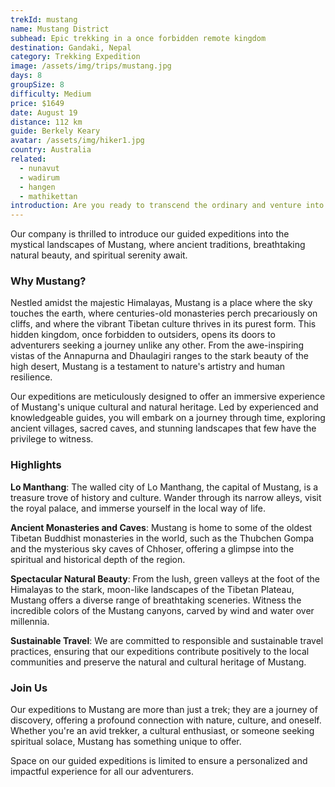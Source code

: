 ```yaml
---
trekId: mustang
name: Mustang District
subhead: Epic trekking in a once forbidden remote kingdom
destination: Gandaki, Nepal
category: Trekking Expedition
image: /assets/img/trips/mustang.jpg
days: 8
groupSize: 8
difficulty: Medium
price: $1649
date: August 19
distance: 112 km
guide: Berkely Keary
avatar: /assets/img/hiker1.jpg
country: Australia
related:
  - nunavut
  - wadirum
  - hangen
  - mathikettan
introduction: Are you ready to transcend the ordinary and venture into the heart of one of the world's most secluded and untouched regions? Mustang, located in the northern part of Nepal, offers an unparalleled adventure for those who dare to explore its hidden treasures.
---
```


Our company is thrilled to introduce our guided expeditions into the mystical landscapes of Mustang, where ancient traditions, breathtaking natural beauty, and spiritual serenity await.

### Why Mustang?

Nestled amidst the majestic Himalayas, Mustang is a place where the sky touches the earth, where centuries-old monasteries perch precariously on cliffs, and where the vibrant Tibetan culture thrives in its purest form. This hidden kingdom, once forbidden to outsiders, opens its doors to adventurers seeking a journey unlike any other. From the awe-inspiring vistas of the Annapurna and Dhaulagiri ranges to the stark beauty of the high desert, Mustang is a testament to nature's artistry and human resilience.

Our expeditions are meticulously designed to offer an immersive experience of Mustang's unique cultural and natural heritage. Led by experienced and knowledgeable guides, you will embark on a journey through time, exploring ancient villages, sacred caves, and stunning landscapes that few have the privilege to witness.

### Highlights

**Lo Manthang**: The walled city of Lo Manthang, the capital of Mustang, is a treasure trove of history and culture. Wander through its narrow alleys, visit the royal palace, and immerse yourself in the local way of life.

**Ancient Monasteries and Caves**: Mustang is home to some of the oldest Tibetan Buddhist monasteries in the world, such as the Thubchen Gompa and the mysterious sky caves of Chhoser, offering a glimpse into the spiritual and historical depth of the region.

**Spectacular Natural Beauty**: From the lush, green valleys at the foot of the Himalayas to the stark, moon-like landscapes of the Tibetan Plateau, Mustang offers a diverse range of breathtaking sceneries. Witness the incredible colors of the Mustang canyons, carved by wind and water over millennia.

**Sustainable Travel**: We are committed to responsible and sustainable travel practices, ensuring that our expeditions contribute positively to the local communities and preserve the natural and cultural heritage of Mustang.

### Join Us

Our expeditions to Mustang are more than just a trek; they are a journey of discovery, offering a profound connection with nature, culture, and oneself. Whether you're an avid trekker, a cultural enthusiast, or someone seeking spiritual solace, Mustang has something unique to offer.

Space on our guided expeditions is limited to ensure a personalized and impactful experience for all our adventurers.
